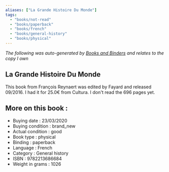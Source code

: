```yaml
---
aliases: ["La Grande Histoire Du Monde"] 
tags: 
  - "books/not-read" 
  - "books/paperback" 
  - "books/french"
  - "books/general-history"
  - "books/physical"
---
```


_The following was auto-generated by [Books and Binders](Books%20and%20Binders.md) and relates to the copy I own_
## La Grande Histoire Du Monde
This book from François Reynaert was edited by Fayard and released 09/2016. I had it for 25.0€ from Cultura. I don't read the 696 pages yet.

## More on this book :
- Buying date : 23/03/2020
- Buying condition : brand_new
- Actual condition : good
- Book type : physical
- Binding : paperback
- Language : French
- Category : General history
- ISBN : 9782213686684
- Weight in grams : 1026
